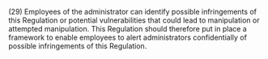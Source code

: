 (29) Employees of the administrator can identify possible infringements of this Regulation or potential vulnerabilities that could lead to manipulation or attempted manipulation. This Regulation should therefore put in place a framework to enable employees to alert administrators confidentially of possible infringements of this Regulation.